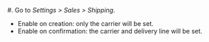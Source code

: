 #. Go to *Settings > Sales > Shipping*.

* Enable on creation: only the carrier will be set.
* Enable on confirmation: the carrier and delivery line will be set.
